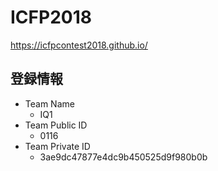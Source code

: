 # ICFP2018

https://icfpcontest2018.github.io/


## 登録情報

- Team Name
    - IQ1
- Team Public ID
    - 0116
- Team Private ID
    - 3ae9dc47877e4dc9b450525d9f980b0b

